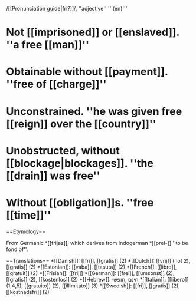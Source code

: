 /[[Pronunciation guide|fri?]]/, ''adjective'' '''(en)'''

# Not [[imprisoned]] or [[enslaved]]. ''a free [[man]]''
# Obtainable without [[payment]]. ''free of [[charge]]''
# Unconstrained. ''he was given free [[reign]] over the [[country]]''
# Unobstructed, without [[blockage|blockages]]. ''the [[drain]] was free''
# Without [[obligation]]s. ''free [[time]]''

==Etymology==

From Germanic *[[frijaz]], which derives from Indogerman *[[prei-]] ''to be fond of''.

==Translations==
*[[Danish]]: [[fri]], [[gratis]] (2)
*[[Dutch]]: [[vrij]] (not 2), [[gratis]] (2)
*[[Estonian]]: [[vaba]], [[tasuta]] (2)
*[[French]]: [[libre]], [[gratuit]] (2)
*[[Frisian]]: [[frij]]
*[[German]]: [[frei]], [[umsonst]] (2), [[gratis]] (2), [[kostenlos]] (2)
*[[Hebrew]]: חינם ,חופשי 
*[[Italian]]: [[libero]] (1,4,5), [[gratuito]] (2), [[illimitato]] (3)
*[[Swedish]]: [[fri]], [[gratis]] (2), [[kostnadsfri]] (2)